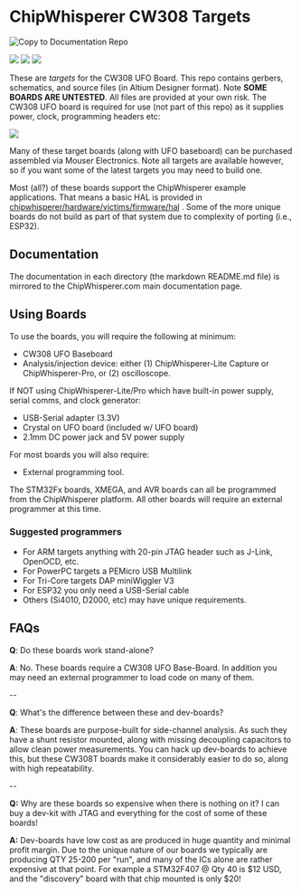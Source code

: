 # ChipWhisperer CW308 Targets #

![Copy to Documentation Repo](https://github.com/newaetech/chipwhisperer-target-cw308t/workflows/Copy%20to%20Documentation%20Repo/badge.svg)

![](doc/esp32.jpg) ![](doc/s6lx9.jpg) ![](doc/stm32.jpg)

These are *targets* for the CW308 UFO Board. This repo contains gerbers, schematics, and source files (in Altium Designer format). Note **SOME BOARDS ARE UNTESTED**. All files are provided at your own risk. The CW308 UFO board is required for use (not part of this repo) as it supplies power, clock, programming headers etc:

![](doc/cw308_top.png)

Many of these target boards (along with UFO baseboard) can be purchased assembled via Mouser Electronics. Note all targets are available however, so if you want some of the latest targets you may need to build one.

Most (all?) of these boards support the ChipWhisperer example applications. That means a basic HAL is provided in [chipwhisperer/hardware/victims/firmware/hal](https://github.com/newaetech/chipwhisperer/tree/develop/hardware/victims/firmware/hal) . Some of the more unique boards do not build as part of that system due to complexity of porting (i.e., ESP32).

## Documentation ##

The documentation in each directory (the markdown README.md file) is mirrored to the ChipWhisperer.com main documentation page.

## Using Boards ##

To use the boards, you will require the following at minimum:

* CW308 UFO Baseboard
* Analysis/injection device: either (1) ChipWhisperer-Lite Capture or ChipWhisperer-Pro, or (2) oscilloscope.


If NOT using ChipWhisperer-Lite/Pro which have built-in power supply, serial comms, and clock generator:

* USB-Serial adapter (3.3V)
* Crystal on UFO board (included w/ UFO board)
* 2.1mm DC power jack and 5V power supply

For most boards you will also require:
* External programming tool.

The STM32Fx boards, XMEGA, and AVR boards can all be programmed from the ChipWhisperer platform. All other boards will require an external programmer at this time.

### Suggested programmers ###

* For ARM targets anything with 20-pin JTAG header such as J-Link, OpenOCD, etc.
* For PowerPC targets a PEMicro USB Multilink
* For Tri-Core targets DAP miniWiggler V3
* For ESP32 you only need a USB-Serial cable
* Others (Si4010, D2000, etc) may have unique requirements.

## FAQs ##

**Q**: Do these boards work stand-alone?

**A**: No. These boards require a CW308 UFO Base-Board. In addition you may need an external programmer to load code on many of them.

--

**Q**: What's the difference between these and dev-boards?

**A**: These boards are purpose-built for side-channel analysis. As such they have a shunt resistor mounted, along with missing decoupling capacitors to allow clean power measurements. You can hack up dev-boards to achieve this, but these CW308T boards make it considerably easier to do so, along with high repeatability.

--

**Q:** Why are these boards so expensive when there is nothing on it? I can buy a dev-kit with JTAG and everything for the cost of some of these boards!

**A:** Dev-boards have low cost as are produced in huge quantity and minimal profit margin. Due to the unique nature of our boards we typically are producing QTY 25-200 per "run", and many of the ICs alone are rather expensive at that point. For example a STM32F407 @ Qty 40 is $12 USD, and the "discovery" board with that chip mounted is only $20!

